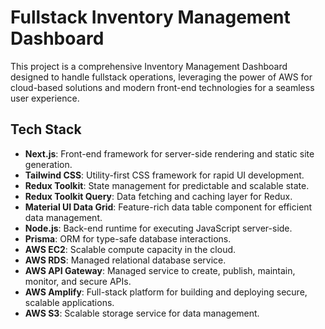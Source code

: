 # Fullstack Inventory Management Dashboard

This project is a comprehensive Inventory Management Dashboard designed to handle fullstack operations, leveraging the power of AWS for cloud-based solutions and modern front-end technologies for a seamless user experience.

## Tech Stack

- **Next.js**: Front-end framework for server-side rendering and static site generation.
- **Tailwind CSS**: Utility-first CSS framework for rapid UI development.
- **Redux Toolkit**: State management for predictable and scalable state.
- **Redux Toolkit Query**: Data fetching and caching layer for Redux.
- **Material UI Data Grid**: Feature-rich data table component for efficient data management.
- **Node.js**: Back-end runtime for executing JavaScript server-side.
- **Prisma**: ORM for type-safe database interactions.
- **AWS EC2**: Scalable compute capacity in the cloud.
- **AWS RDS**: Managed relational database service.
- **AWS API Gateway**: Managed service to create, publish, maintain, monitor, and secure APIs.
- **AWS Amplify**: Full-stack platform for building and deploying secure, scalable applications.
- **AWS S3**: Scalable storage service for data management.


